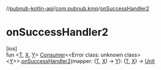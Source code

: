 //[pubnub-kotlin-api](../../index.md)/[com.pubnub.kmp](index.md)/[onSuccessHandler2](on-success-handler2.md)

# onSuccessHandler2

[ios]\
fun &lt;[T](on-success-handler2.md), [X](on-success-handler2.md), [Y](on-success-handler2.md)&gt; [Consumer](../com.pubnub.api.v2.callbacks/-consumer/index.md)&lt;<!---  GfmCommand {"@class":"org.jetbrains.dokka.gfm.ResolveLinkGfmCommand","dri":{"packageName":"","classNames":"<Error class: unknown class>","callable":null,"target":{"@class":"org.jetbrains.dokka.links.PointingToDeclaration"},"extra":null}} --->&lt;Error class: unknown class&gt;<!--- --->&lt;[Y](on-success-handler2.md)&gt;&gt;.[onSuccessHandler2](on-success-handler2.md)(mapper: ([T](on-success-handler2.md), [X](on-success-handler2.md)) -&gt; [Y](on-success-handler2.md)): ([T](on-success-handler2.md), [X](on-success-handler2.md)) -&gt; [Unit](https://kotlinlang.org/api/latest/jvm/stdlib/kotlin/-unit/index.html)

